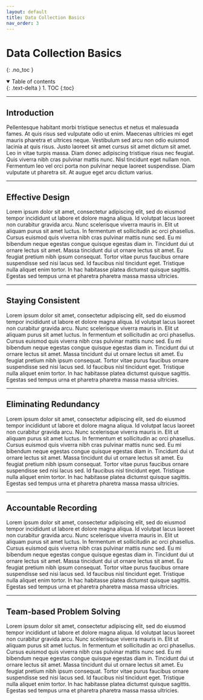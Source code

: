 ```yaml
---
layout: default
title: Data Collection Basics
nav_order: 3
---
```


# Data Collection Basics
{: .no_toc }

<details open markdown="block">
  <summary>
    Table of contents
  </summary>
  {: .text-delta }
1. TOC
{:toc}
</details>

---

## Introduction

Pellentesque habitant morbi tristique senectus et netus et malesuada fames. At quis risus sed vulputate odio ut enim. Maecenas ultricies mi eget mauris pharetra et ultrices neque. Vestibulum sed arcu non odio euismod lacinia at quis risus. Justo laoreet sit amet cursus sit amet dictum sit amet. Leo in vitae turpis massa. Diam donec adipiscing tristique risus nec feugiat. Quis viverra nibh cras pulvinar mattis nunc. Nisl tincidunt eget nullam non. Fermentum leo vel orci porta non pulvinar neque laoreet suspendisse. Diam vulputate ut pharetra sit. At augue eget arcu dictum varius.

---

## Effective Design

Lorem ipsum dolor sit amet, consectetur adipiscing elit, sed do eiusmod tempor incididunt ut labore et dolore magna aliqua. Id volutpat lacus laoreet non curabitur gravida arcu. Nunc scelerisque viverra mauris in. Elit ut aliquam purus sit amet luctus. In fermentum et sollicitudin ac orci phasellus. Cursus euismod quis viverra nibh cras pulvinar mattis nunc sed. Eu mi bibendum neque egestas congue quisque egestas diam in. Tincidunt dui ut ornare lectus sit amet. Massa tincidunt dui ut ornare lectus sit amet. Eu feugiat pretium nibh ipsum consequat. Tortor vitae purus faucibus ornare suspendisse sed nisi lacus sed. Id faucibus nisl tincidunt eget. Tristique nulla aliquet enim tortor. In hac habitasse platea dictumst quisque sagittis. Egestas sed tempus urna et pharetra pharetra massa massa ultricies.

---

## Staying Consistent

Lorem ipsum dolor sit amet, consectetur adipiscing elit, sed do eiusmod tempor incididunt ut labore et dolore magna aliqua. Id volutpat lacus laoreet non curabitur gravida arcu. Nunc scelerisque viverra mauris in. Elit ut aliquam purus sit amet luctus. In fermentum et sollicitudin ac orci phasellus. Cursus euismod quis viverra nibh cras pulvinar mattis nunc sed. Eu mi bibendum neque egestas congue quisque egestas diam in. Tincidunt dui ut ornare lectus sit amet. Massa tincidunt dui ut ornare lectus sit amet. Eu feugiat pretium nibh ipsum consequat. Tortor vitae purus faucibus ornare suspendisse sed nisi lacus sed. Id faucibus nisl tincidunt eget. Tristique nulla aliquet enim tortor. In hac habitasse platea dictumst quisque sagittis. Egestas sed tempus urna et pharetra pharetra massa massa ultricies.

---

## Eliminating Redundancy

Lorem ipsum dolor sit amet, consectetur adipiscing elit, sed do eiusmod tempor incididunt ut labore et dolore magna aliqua. Id volutpat lacus laoreet non curabitur gravida arcu. Nunc scelerisque viverra mauris in. Elit ut aliquam purus sit amet luctus. In fermentum et sollicitudin ac orci phasellus. Cursus euismod quis viverra nibh cras pulvinar mattis nunc sed. Eu mi bibendum neque egestas congue quisque egestas diam in. Tincidunt dui ut ornare lectus sit amet. Massa tincidunt dui ut ornare lectus sit amet. Eu feugiat pretium nibh ipsum consequat. Tortor vitae purus faucibus ornare suspendisse sed nisi lacus sed. Id faucibus nisl tincidunt eget. Tristique nulla aliquet enim tortor. In hac habitasse platea dictumst quisque sagittis. Egestas sed tempus urna et pharetra pharetra massa massa ultricies.

---

## Accountable Recording

Lorem ipsum dolor sit amet, consectetur adipiscing elit, sed do eiusmod tempor incididunt ut labore et dolore magna aliqua. Id volutpat lacus laoreet non curabitur gravida arcu. Nunc scelerisque viverra mauris in. Elit ut aliquam purus sit amet luctus. In fermentum et sollicitudin ac orci phasellus. Cursus euismod quis viverra nibh cras pulvinar mattis nunc sed. Eu mi bibendum neque egestas congue quisque egestas diam in. Tincidunt dui ut ornare lectus sit amet. Massa tincidunt dui ut ornare lectus sit amet. Eu feugiat pretium nibh ipsum consequat. Tortor vitae purus faucibus ornare suspendisse sed nisi lacus sed. Id faucibus nisl tincidunt eget. Tristique nulla aliquet enim tortor. In hac habitasse platea dictumst quisque sagittis. Egestas sed tempus urna et pharetra pharetra massa massa ultricies.

---

## Team-based Problem Solving

Lorem ipsum dolor sit amet, consectetur adipiscing elit, sed do eiusmod tempor incididunt ut labore et dolore magna aliqua. Id volutpat lacus laoreet non curabitur gravida arcu. Nunc scelerisque viverra mauris in. Elit ut aliquam purus sit amet luctus. In fermentum et sollicitudin ac orci phasellus. Cursus euismod quis viverra nibh cras pulvinar mattis nunc sed. Eu mi bibendum neque egestas congue quisque egestas diam in. Tincidunt dui ut ornare lectus sit amet. Massa tincidunt dui ut ornare lectus sit amet. Eu feugiat pretium nibh ipsum consequat. Tortor vitae purus faucibus ornare suspendisse sed nisi lacus sed. Id faucibus nisl tincidunt eget. Tristique nulla aliquet enim tortor. In hac habitasse platea dictumst quisque sagittis. Egestas sed tempus urna et pharetra pharetra massa massa ultricies.
